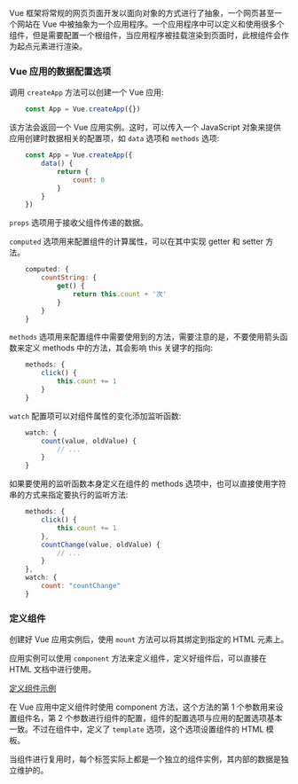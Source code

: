 
Vue 框架将常规的网页页面开发以面向对象的方式进行了抽象，一个网页甚至一个网站在 Vue 中被抽象为一个应用程序。一个应用程序中可以定义和使用很多个组件，但是需要配置一个根组件，当应用程序被挂载渲染到页面时，此根组件会作为起点元素进行渲染。

### Vue 应用的数据配置选项

调用 `createApp` 方法可以创建一个 Vue 应用:
```js
    const App = Vue.createApp({})
```
该方法会返回一个 Vue 应用实例。这时，可以传入一个 JavaScript 对象来提供应用创建时数据相关的配置项，如 `data` 选项和 `methods` 选项:
```js
    const App = Vue.createApp({
        data() {
            return {
                count: 0
            }
        }
    })
```

`props` 选项用于接收父组件传递的数据。

`computed` 选项用来配置组件的计算属性，可以在其中实现 getter 和 setter 方法。
```js
    computed: {
        countString: {
            get() {
                return this.count + '次'
            }
        }
    }
```

`methods` 选项用来配置组件中需要使用到的方法，需要注意的是，不要使用箭头函数来定义 methods 中的方法，其会影响 this 关键字的指向:
```js
    methods: {
        click() {
            this.count += 1
        }
    }
```

`watch` 配置项可以对组件属性的变化添加监听函数:
```js
    watch: {
        count(value, oldValue) {
            // ...
        }
    }
```
如果要使用的监听函数本身定义在组件的 methods 选项中，也可以直接使用字符串的方式来指定要执行的监听方法:
```js
    methods: {
        click() {
            this.count += 1
        },
        countChange(value, oldValue) {
            // ...
        }
    },
    watch: {
        count: "countChange"
    }
```

### 定义组件

创建好 Vue 应用实例后，使用 `mount` 方法可以将其绑定到指定的 HTML 元素上。

应用实例可以使用 `component` 方法来定义组件，定义好组件后，可以直接在 HTML 文档中进行使用。

[定义组件示例](t/01_component.html)

在 Vue 应用中定义组件时使用 component 方法，这个方法的第 1 个参数用来设置组件名，第 2 个参数进行组件的配置，组件的配置选项与应用的配置选项基本一致。不过在组件中，定义了 `template` 选项，这个选项设置组件的 HTML 模板。

当组件进行复用时，每个标签实际上都是一个独立的组件实例，其内部的数据是独立维护的。

